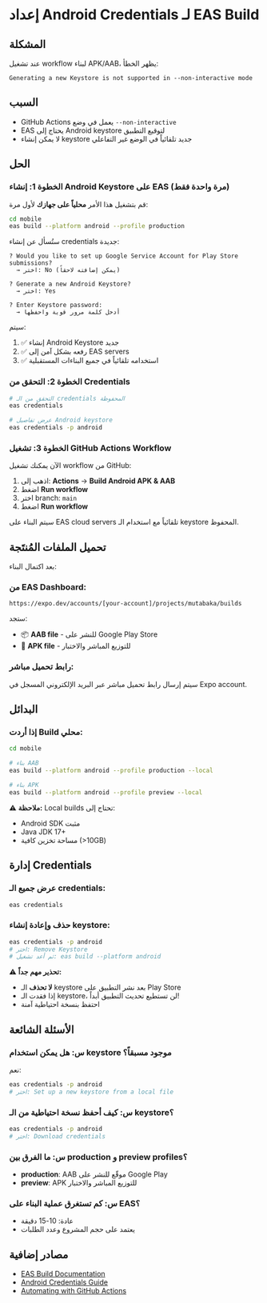 # إعداد Android Credentials لـ EAS Build

## المشكلة
عند تشغيل workflow لبناء APK/AAB، يظهر الخطأ:
```
Generating a new Keystore is not supported in --non-interactive mode
```

## السبب
- GitHub Actions يعمل في وضع `--non-interactive`
- EAS يحتاج إلى Android keystore لتوقيع التطبيق
- لا يمكن إنشاء keystore جديد تلقائياً في الوضع غير التفاعلي

## الحل

### الخطوة 1: إنشاء Android Keystore على EAS (مرة واحدة فقط)

قم بتشغيل هذا الأمر **محلياً على جهازك** لأول مرة:

```bash
cd mobile
eas build --platform android --profile production
```

ستُسأل عن إنشاء credentials جديدة:
```
? Would you like to set up Google Service Account for Play Store submissions?
  → اختر: No (يمكن إضافته لاحقاً)

? Generate a new Android Keystore?
  → اختر: Yes

? Enter Keystore password:
  → أدخل كلمة مرور قوية واحفظها
```

سيتم:
1. ✅ إنشاء Android Keystore جديد
2. ✅ رفعه بشكل آمن إلى EAS servers
3. ✅ استخدامه تلقائياً في جميع البناءات المستقبلية

### الخطوة 2: التحقق من Credentials

```bash
# التحقق من الـ credentials المحفوظة
eas credentials

# عرض تفاصيل Android keystore
eas credentials -p android
```

### الخطوة 3: تشغيل GitHub Actions Workflow

الآن يمكنك تشغيل workflow من GitHub:

1. اذهب إلى: **Actions** → **Build Android APK & AAB**
2. اضغط **Run workflow**
3. اختر branch: `main`
4. اضغط **Run workflow**

سيتم البناء على EAS cloud servers تلقائياً مع استخدام الـ keystore المحفوظ.

## تحميل الملفات المُنتَجة

بعد اكتمال البناء:

### من EAS Dashboard:
```
https://expo.dev/accounts/[your-account]/projects/mutabaka/builds
```

ستجد:
- 📦 **AAB file** - للنشر على Google Play Store
- 📱 **APK file** - للتوزيع المباشر والاختبار

### رابط تحميل مباشر:
سيتم إرسال رابط تحميل مباشر عبر البريد الإلكتروني المسجل في Expo account.

## البدائل

### إذا أردت Build محلي:
```bash
cd mobile

# بناء AAB
eas build --platform android --profile production --local

# بناء APK
eas build --platform android --profile preview --local
```

⚠️ **ملاحظة:** Local builds تحتاج إلى:
- Android SDK مثبت
- Java JDK 17+
- مساحة تخزين كافية (>10GB)

## إدارة Credentials

### عرض جميع الـ credentials:
```bash
eas credentials
```

### حذف وإعادة إنشاء keystore:
```bash
eas credentials -p android
# اختر: Remove Keystore
# ثم أعد تشغيل: eas build --platform android
```

⚠️ **تحذير مهم جداً:**
- **لا تحذف** الـ keystore بعد نشر التطبيق على Play Store
- إذا فقدت الـ keystore، لن تستطيع تحديث التطبيق أبداً!
- احتفظ بنسخة احتياطية آمنة

## الأسئلة الشائعة

### س: هل يمكن استخدام keystore موجود مسبقاً؟
نعم:
```bash
eas credentials -p android
# اختر: Set up a new keystore from a local file
```

### س: كيف أحفظ نسخة احتياطية من الـ keystore؟
```bash
eas credentials -p android
# اختر: Download credentials
```

### س: ما الفرق بين production و preview profiles؟
- **production**: AAB موقّع للنشر على Google Play
- **preview**: APK للتوزيع المباشر والاختبار

### س: كم تستغرق عملية البناء على EAS؟
- عادة: 10-15 دقيقة
- يعتمد على حجم المشروع وعدد الطلبات

## مصادر إضافية

- [EAS Build Documentation](https://docs.expo.dev/build/introduction/)
- [Android Credentials Guide](https://docs.expo.dev/app-signing/android-credentials/)
- [Automating with GitHub Actions](https://docs.expo.dev/build-reference/automating-submissions/)
